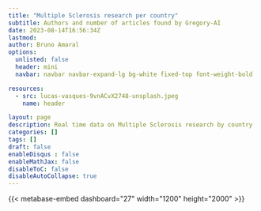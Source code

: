 ```yaml
---
title: "Multiple Sclerosis research per country"
subtitle: Authors and number of articles found by Gregory-AI
date: 2023-08-14T16:56:34Z
lastmod: 
author: Bruno Amaral
options:
  unlisted: false
  header: mini
  navbar: navbar navbar-expand-lg bg-white fixed-top font-weight-bold

resources:
  - src: lucas-vasques-9vnACvX2748-unsplash.jpeg
    name: header

layout: page
description: Real time data on Multiple Sclerosis research by country
categories: []
tags: []
draft: false
enableDisqus : false
enableMathJax: false
disableToC: false
disableAutoCollapse: true
---
```


{{< metabase-embed dashboard="27" width="1200" height="2000" >}}